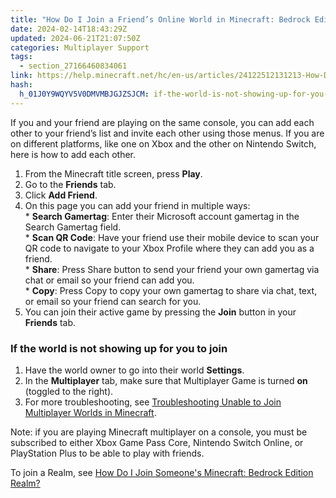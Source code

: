```yaml
---
title: "How Do I Join a Friend’s Online World in Minecraft: Bedrock Edition?"
date: 2024-02-14T18:43:29Z
updated: 2024-06-21T21:07:50Z
categories: Multiplayer Support
tags:
  - section_27166460834061
link: https://help.minecraft.net/hc/en-us/articles/24122512131213-How-Do-I-Join-a-Friend-s-Online-World-in-Minecraft-Bedrock-Edition
hash:
  h_01J0Y9WQYV5V0DMVMBJGJZSJCM: if-the-world-is-not-showing-up-for-you-to-join
---
```


If you and your friend are playing on the same console, you can add each other to your friend’s list and invite each other using those menus. If you are on different platforms, like one on Xbox and the other on Nintendo Switch, here is how to add each other.

1.  From the Minecraft title screen, press **Play**.
2.  Go to the **Friends** tab.
3.  Click **Add Friend**.
4.  On this page you can add your friend in multiple ways:  
    \* **Search Gamertag**: Enter their Microsoft account gamertag in the Search Gamertag field.  
    \* **Scan QR Code**: Have your friend use their mobile device to scan your QR code to navigate to your Xbox Profile where they can add you as a friend.  
    \* **Share**: Press Share button to send your friend your own gamertag via chat or email so your friend can add you.  
    \* **Copy**: Press Copy to copy your own gamertag to share via chat, text, or email so your friend can search for you.
5.  You can join their active game by pressing the **Join** button in your **Friends** tab.

###  If the world is not showing up for you to join

1.  Have the world owner to go into their world **Settings**.
2.  In the **Multiplayer** tab, make sure that Multiplayer Game is turned **on** (toggled to the right).
3.  For more troubleshooting, see [Troubleshooting Unable to Join Multiplayer Worlds in Minecraft](./Troubleshooting-Unable-to-Join-Multiplayer-Worlds-in-Minecraft.md).

Note: if you are playing Minecraft multiplayer on a console, you must be subscribed to either Xbox Game Pass Core, Nintendo Switch Online, or PlayStation Plus to be able to play with friends.

To join a Realm, see [How Do I Join Someone's Minecraft: Bedrock Edition Realm?](../Create-or-Join-Realms/How-to-Join-a-Friend-s-Minecraft-Bedrock-Edition-Realm.md)
